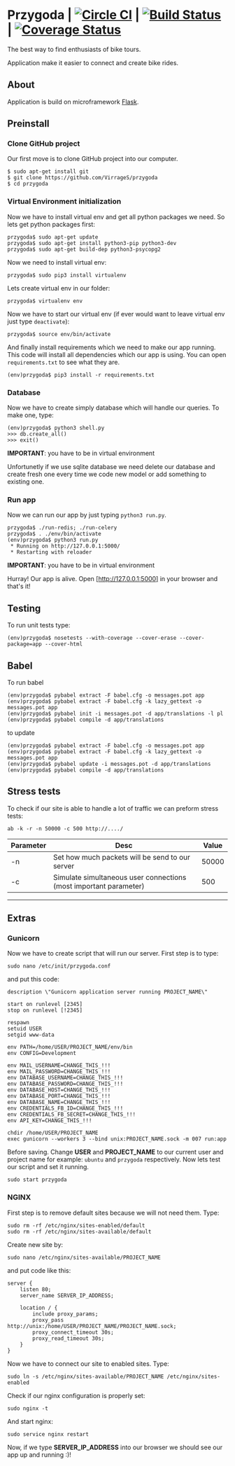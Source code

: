 # Przygoda | [![Circle CI](https://circleci.com/gh/VirrageS/przygoda.svg?style=shield&&circle-token=bbdd9a0c1379c15241b877d9678c64538730b6d5)](https://circleci.com/gh/VirrageS/przygoda) | [![Build Status](https://travis-ci.org/VirrageS/przygoda.svg?branch=master)](https://travis-ci.org/VirrageS/przygoda) | [![Coverage Status](https://coveralls.io/repos/github/VirrageS/przygoda/badge.svg?branch=master)](https://coveralls.io/github/VirrageS/przygoda?branch=master)

The best way to find enthusiasts of bike tours.

Application make it easier to connect and create bike rides.

## About

Application is build on microframework [Flask](https://github.com/mitsuhiko/flask).

## Preinstall

### Clone GitHub project

Our first move is to clone GitHub project into our computer.

	$ sudo apt-get install git
	$ git clone https://github.com/VirrageS/przygoda
	$ cd przygoda

### Virtual Environment initialization

Now we have to install virtual env and get all python packages we need.
So lets get python packages first:

	przygoda$ sudo apt-get update
	przygoda$ sudo apt-get install python3-pip python3-dev
	przygoda$ sudo apt-get build-dep python3-psycopg2

Now we need to install virtual env:

	przygoda$ sudo pip3 install virtualenv

Lets create virtual env in our folder:

	przygoda$ virtualenv env

Now we have to start our virtual env (if ever would want to leave virtual env just type `deactivate`):

	przygoda$ source env/bin/activate

And finally install requirements which we need to make our app running.
This code will install all dependencies which our app is using. You can open `requirements.txt` to see what they are.

	(env)przygoda$ pip3 install -r requirements.txt

### Database

Now we have to create simply database which will handle our queries.
To make one, type:

	(env)przygoda$ python3 shell.py
	>>> db.create_all()
	>>> exit()

**IMPORTANT**: you have to be in virtual environment

Unfortunetly if we use sqlite database we need delete our database and
create fresh one every time we code new model or add something to existing one.

### Run app

Now we can run our app by just typing `python3 run.py`.

    przygoda$ ./run-redis; ./run-celery
    przygoda$ . ./env/bin/activate
	(env)przygoda$ python3 run.py
	 * Running on http://127.0.0.1:5000/
	 * Restarting with reloader

**IMPORTANT**: you have to be in virtual environment

Hurray! Our app is alive. Open [http://127.0.0.1:5000] in your browser and that's it!

## Testing

To run unit tests type:

	(env)przygoda$ nosetests --with-coverage --cover-erase --cover-package=app --cover-html

## Babel

To run babel

	(env)przygoda$ pybabel extract -F babel.cfg -o messages.pot app
	(env)przygoda$ pybabel extract -F babel.cfg -k lazy_gettext -o messages.pot app
	(env)przygoda$ pybabel init -i messages.pot -d app/translations -l pl
	(env)przygoda$ pybabel compile -d app/translations

to update

	(env)przygoda$ pybabel extract -F babel.cfg -o messages.pot app
	(env)przygoda$ pybabel extract -F babel.cfg -k lazy_gettext -o messages.pot app
	(env)przygoda$ pybabel update -i messages.pot -d app/translations
	(env)przygoda$ pybabel compile -d app/translations

## Stress tests

To check if our site is able to handle a lot of traffic we can preform stress tests:

	ab -k -r -n 50000 -c 500 http://..../

Parameter | Desc | Value
--- | --- | ---
-n | Set how much packets will be send to our server | 50000
-c | Simulate simultaneous user connections (most important parameter) | 500

---

## Extras

### Gunicorn

Now we have to create script that will run our server. First step is to type:

	sudo nano /etc/init/przygoda.conf

and put this code:

```
description \"Gunicorn application server running PROJECT_NAME\"

start on runlevel [2345]
stop on runlevel [!2345]

respawn
setuid USER
setgid www-data

env PATH=/home/USER/PROJECT_NAME/env/bin
env CONFIG=Development

env MAIL_USERNAME=CHANGE_THIS_!!!
env MAIL_PASSWORD=CHANGE_THIS_!!!
env DATABASE_USERNAME=CHANGE_THIS_!!!
env DATABASE_PASSWORD=CHANGE_THIS_!!!
env DATABASE_HOST=CHANGE_THIS_!!!
env DATABASE_PORT=CHANGE_THIS_!!!
env DATABASE_NAME=CHANGE_THIS_!!!
env CREDENTIALS_FB_ID=CHANGE_THIS_!!!
env CREDENTIALS_FB_SECRET=CHANGE_THIS_!!!
env API_KEY=CHANGE_THIS_!!!

chdir /home/USER/PROJECT_NAME
exec gunicorn --workers 3 --bind unix:PROJECT_NAME.sock -m 007 run:app
```

Before saving. Change **USER** and **PROJECT_NAME** to our current user and project name
for example: `ubuntu` and `przygoda` respectively.
Now lets test our script and set it running.

	sudo start przygoda

### NGINX

First step is to remove default sites because we will not need them. Type:

	sudo rm -rf /etc/nginx/sites-enabled/default
	sudo rm -rf /etc/nginx/sites-available/default

Create new site by:

	sudo nano /etc/nginx/sites-available/PROJECT_NAME

and put code like this:

```
server {
    listen 80;
    server_name SERVER_IP_ADDRESS;

    location / {
        include proxy_params;
        proxy_pass http://unix:/home/USER/PROJECT_NAME/PROJECT_NAME.sock;
        proxy_connect_timeout 30s;
        proxy_read_timeout 30s;
    }
}
```

Now we have to connect our site to enabled sites. Type:

	sudo ln -s /etc/nginx/sites-available/PROJECT_NAME /etc/nginx/sites-enabled

Check if our nginx configuration is properly set:

	sudo nginx -t

And start nginx:

	sudo service nginx restart

Now, if we type **SERVER_IP_ADDRESS** into our browser we should see our app up and running :)!
